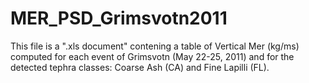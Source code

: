# MER_PSD_Grimsvotn2011
This file is a ".xls document" contening a table of Vertical Mer (kg/ms) computed for each event of Grimsvotn (May 22-25, 2011) and for the detected tephra classes: Coarse Ash (CA) and Fine Lapilli (FL).
